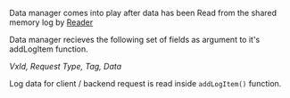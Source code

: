 Data manager comes into play after data has been Read from the shared memory log by [Reader](Reader.md)

Data manager recieves the following set of fields as argument to it's addLogItem function.

*VxId, Request Type, Tag, Data*

Log data for client / backend request is read inside `addLogItem()` function.

